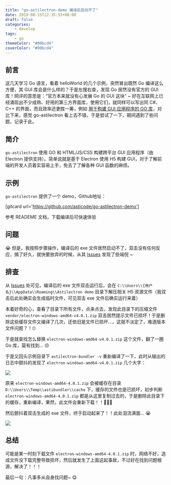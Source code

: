 ```yaml
---
title: "go-astilectron-demo 编译后启动不了"
date: 2019-08-15T22:35:53+08:00
draft: false
categories:
    - develop
tags:
    - go
themeColor: "#00bcd4"
coverColor: "#00bcd4"
---
```


## 前言

这几天学习 Go 语言，看着 helloWorld 的几个示例，突然冒出既然 Go 编译这么方便，其 GUI 库会是什么样的？于是左搜右查，发现 Go 居然没有官方的 GUI 库！网评的意思是：“官方本来就没有心发展 Go 的 GUI 这块” ~ 好在互联网上已经涌现出不少成熟、好用的第三方界面库，使用它们，就同样可以写出同 C#、C++ 的界面，而且效率还更胜一筹，例如 [用于构建 GUI 应用程序的 GO 库](https://github.com/avelino/awesome-go#gui)，对比下来，感觉 go-astilectron 看上去不错，于是尝试了一下，期间遇到了些问题，记录于此。

## 简介

`go-astilectron` 使用 GO 和 HTML/JS/CSS 构建跨平台 GUI 应用程序（由 Electron 提供支持）。简单说就是基于 Electron 使用 H5 构建 GUI，对于了解前端的开发人员着实容易上手，免去了了解各种 GUI 函数的麻烦。

## 示例

`go-astilectron` 提供了一个 demo，Github地址：

[gitcard url='https://github.com/asticode/go-astilectron-demo']

参考 READEME 文档，下载编译后可快速体验

## 问题

😭 但是，我按照步骤操作，编译后的 exe 文件居然启动不了，双击没有任何反应，搞了好久，就快要放弃的时候，从其 [Issues](https://github.com/asticode/go-astilectron-demo/issues/41#issuecomment-436901857 "Issues") 发现了些端倪 ~

## 排查

从 [Issues](https://github.com/asticode/go-astilectron-demo/issues/41#issuecomment-436901857 "Issues") 处可见，编译后的 exe 文件双击运行后，会在 `C:\\Users\\{用户名}\\AppData\\Roaming\\Astilectron demo` 目录下解压相关 H5 资源文件（我双击后此处确实会生成临时文件，可见双击 exe 文件后确实运行来着）

本着好奇的心，查看了目录下所有文件，点来点去，发现此目录下的压缩文件`vendor/electron-windows-amd64-v4.0.1.zip` 双击居然提示文件已损坏！于是删除这些缓存文件又编译了几次，还依旧是文件已损坏...，这就不淡定了，难道版本文件问题？！🙄

于是就查找怎么替换 `electron-windows-amd64-v4.0.1.zip` 这个文件，翻了一圈 Go 库，莫有找到... 😣

于是又回头示例目录下 `astilectron-bundler -v` 重新编译了一下，此时从输出的日志中颤抖的发现了 `electron-windows-amd64-v4.0.1.zip` 几个大字：

![](https://cdn.jsdelivr.net/gh/niqingyang/blog-static@main/images/2021/04/20210410205627-paste-c1e368b8ef7892411463c57cba5cad47-1.png)

原来 `electron-windows-amd64-4.0.1.zip` 会被缓存在目录 `D:\\Users\\Temp\\astibundler\\cache` 下，缓存的文件也是已损坏，初步判断 `electron-windows-amd64-4.0.1.zip` 都是从这里复制过去的，于是删除此目录下的缓存，重新编译，果然，此文件会重新下载！！🎉😁🎉

然后颤抖着双击生成的 exe 文件，终于启动起来了！！此处泪流满面... 😭

![](https://cdn.jsdelivr.net/gh/niqingyang/blog-static@main/images/2021/04/20210410205634-paste-51caeca8cbaf3dd1ab72200834956711-1.png)

## 总结

可能是某一时刻下载文件 `electron-windows-amd64-4.0.1.zip` 时，网络不好，造成文件没下载完整导致损坏，然后就发生了上面这起事故，不过好在找到问题根源，解决了！！！

最后一句：凡事多从自身找问题~ 😋
